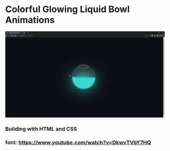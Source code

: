 # Colorful Glowing Liquid Bowl Animations

![demo](./assets/bowl-animation.gif)

### Building with HTML and CSS

### font: https://www.youtube.com/watch?v=DkwvTVbY7HQ